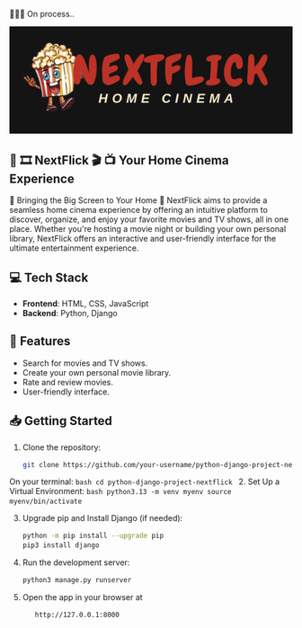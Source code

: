 👩🏽‍💻 On process..

![NextFlick Logo](https://github.com/Ploynpk/python-django-js-project-nextflick/blob/39692285d728cb4ccff9a27b824228080514d96e/static/assests/nextflick-logo.png)

## 🎥 🎞️ **NextFlick** 🎬 📺 Your Home Cinema Experience

🍿 Bringing the Big Screen to Your Home 🍿
NextFlick aims to provide a seamless home cinema experience by offering an intuitive platform to discover, organize, and enjoy your favorite movies and TV shows, all in one place. Whether you're hosting a movie night or building your own personal library, NextFlick offers an interactive and user-friendly interface for the ultimate entertainment experience.

## 💻 Tech Stack

- **Frontend**: HTML, CSS, JavaScript  
- **Backend**: Python, Django  


## 🚀 Features
- Search for movies and TV shows.
- Create your own personal movie library.
- Rate and review movies.
- User-friendly interface.


## 📥 Getting Started

1. Clone the repository:
    ```bash
    git clone https://github.com/your-username/python-django-project-nextflick.git
    ```
On your terminal:
     ```bash
     cd python-django-project-nextflick
     ```
2. Set Up a Virtual Environment:
    ```bash
    python3.13 -m venv myenv
    source myenv/bin/activate
    ```

3. Upgrade pip and Install Django (if needed):
    ```bash
    python -m pip install --upgrade pip
    pip3 install django
    ```

4. Run the development server:
    ```bash
    python3 manage.py runserver
    ```

4. Open the app in your browser at
     ```bash
        http://127.0.0.1:8000
     ```

